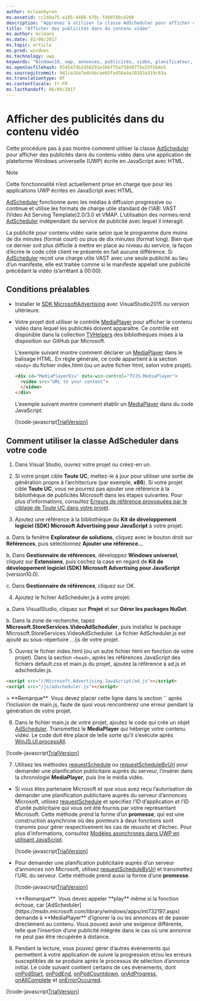 ```yaml
---
author: mcleanbyron
ms.assetid: cc24ba75-a185-4488-b70c-fd4078bc4206
description: "Apprenez à utiliser la classe AdScheduler pour afficher des publicités dans du contenu vidéo."
title: "Afficher des publicités dans du contenu vidéo"
ms.author: mcleans
ms.date: 02/08/2017
ms.topic: article
ms.prod: windows
ms.technology: uwp
keywords: "Windows10, uwp, annonces, publicités, vidéo, planificateur, javascript"
ms.openlocfilehash: 834547db2d58291e3bbf75a738d9775e25fbb8e5
ms.sourcegitcommit: 9d1ca16a7edcbbcae03fad50a4a10183a319c63a
ms.translationtype: HT
ms.contentlocale: fr-FR
ms.lasthandoff: 06/09/2017
---
```

# <a name="show-ads-in-video-content"></a>Afficher des publicités dans du contenu vidéo


Cette procédure pas à pas montre comment utiliser la classe [AdScheduler](https://msdn.microsoft.com/library/windows/apps/mt732197.aspx) pour afficher des publicités dans du contenu vidéo dans une application de plateforme Windows universelle (UWP) écrite en JavaScript avec HTML.

> [!NOTE]
> Cette fonctionnalité n’est actuellement prise en charge que pour les applications UWP écrites en JavaScript avec HTML.

[AdScheduler](https://msdn.microsoft.com/library/windows/apps/mt732197.aspx) fonctionne avec les médias à diffusion progressive ou continue et utilise les formats de charge utile standard de l’IAB: VAST (Video Ad Serving Template)2.0/3.0 et VMAP. L’utilisation des normes rend [AdScheduler](https://msdn.microsoft.com/library/windows/apps/mt732197.aspx) indépendant du service de publicité avec lequel il interagit.

La publicité pour contenu vidéo varie selon que le programme dure moins de dix minutes (format court) ou plus de dix minutes (format long). Bien que ce dernier soit plus difficile à mettre en place au niveau du service, la façon d’écrire le code côté client ne présente en fait aucune différence. Si [AdScheduler](https://msdn.microsoft.com/library/windows/apps/mt732197.aspx) reçoit une charge utile VAST avec une seule publicité au lieu d’un manifeste, elle est traitée comme si le manifeste appelait une publicité précédant la vidéo (s’arrêtant à 00:00).

## <a name="prerequisites"></a>Conditions préalables

* Installer le [SDK MicrosoftAdvertising](http://aka.ms/ads-sdk-uwp) avec VisualStudio2015 ou version ultérieure.

* Votre projet doit utiliser le contrôle [MediaPlayer](https://github.com/Microsoft/TVHelpers/wiki/MediaPlayer-Overview) pour afficher le contenu vidéo dans lequel les publicités doivent apparaître. Ce contrôle est disponible dans la collection [TVHelpers](https://github.com/Microsoft/TVHelpers) des bibliothèques mises à la disposition sur GitHub par Microsoft.

  L’exemple suivant montre comment déclarer un [MediaPlayer](https://github.com/Microsoft/TVHelpers/wiki/MediaPlayer-Overview) dans le balisage HTML. En règle générale, ce code appartient à la section `<body>` du fichier index.html (ou un autre fichier html, selon votre projet).

  ``` html
  <div id="MediaPlayerDiv" data-win-control="TVJS.MediaPlayer">
    <video src="URL to your content">
    </video>
  </div>
  ```

  L’exemple suivant montre comment établir un [MediaPlayer](https://github.com/Microsoft/TVHelpers/wiki/MediaPlayer-Overview) dans du code JavaScript.

  [!code-javascript[TrialVersion](./code/AdvertisingSamples/AdSchedulerSamples/js/js/main.js#Snippet1)]

## <a name="how-to-use-the-adscheduler-class-in-your-code"></a>Comment utiliser la classe AdScheduler dans votre code

1. Dans Visual Studio, ouvrez votre projet ou créez-en un.

2. Si votre projet cible **Toute UC**, mettez-le à jour pour utiliser une sortie de génération propre à l’architecture (par exemple, **x86**). Si votre projet cible **Toute UC**, vous ne pourrez pas ajouter une référence à la bibliothèque de publicités Microsoft dans les étapes suivantes. Pour plus d’informations, consultez [Erreurs de référence provoquées par le ciblage de Toute UC dans votre projet](known-issues-for-the-advertising-libraries.md#reference_errors).

3. Ajoutez une référence à la bibliothèque du **Kit de développement logiciel (SDK) Microsoft Advertising pour JavaScript** à votre projet.

  a. Dans la fenêtre **Explorateur de solutions**, cliquez avec le bouton droit sur **Références**, puis sélectionnez **Ajouter une référence…**

  b. Dans **Gestionnaire de références**, développez **Windows universel**, cliquez sur **Extensions**, puis cochez la case en regard de **Kit de développement logiciel (SDK) Microsoft Advertising pour JavaScript** (version10.0).

  c. Dans **Gestionnaire de références**, cliquez sur OK.

4.  Ajoutez le fichier AdScheduler.js à votre projet:

  a.  Dans VisualStudio, cliquez sur **Projet** et sur **Gérer les packages NuGet**.

  b.  Dans la zone de recherche, tapez **Microsoft.StoreServices.VideoAdScheduler**, puis installez le package Microsoft.StoreServices.VideoAdScheduler. Le fichier AdScheduler.js est ajouté au sous-répertoire .. /js de votre projet.

5.  Ouvrez le fichier index.html (ou un autre fichier html en fonction de votre projet). Dans la section `<head>`, après les références JavaScript des fichiers default.css et main.js du projet, ajoutez la référence à ad.js et adscheduler.js.

  ``` html
  <script src="//Microsoft.Advertising.JavaScript/ad.js"></script>
  <script src="/js/adscheduler.js"></script>
  ```

  <span/>
  > **Remarque**&nbsp;&nbsp;Vous devez placer cette ligne dans la section `<head>` après l’inclusion de main.js, faute de quoi vous rencontrerez une erreur pendant la génération de votre projet.

6.  Dans le fichier main.js de votre projet, ajoutez le code qui crée un objet [AdScheduler](https://msdn.microsoft.com/library/windows/apps/mt732197.aspx). Transmettez le **MediaPlayer** qui héberge votre contenu vidéo. Le code doit être placé de telle sorte qu’il s’exécute après [WinJS.UI.processAll](https://msdn.microsoft.com/library/windows/apps/hh440975.aspx).

  [!code-javascript[TrialVersion](./code/AdvertisingSamples/AdSchedulerSamples/js/js/main.js#Snippet2)]

7.  Utilisez les méthodes [requestSchedule](https://msdn.microsoft.com/library/windows/apps/mt732208.aspx) ou [requestScheduleByUrl](https://msdn.microsoft.com/library/windows/apps/mt732210.aspx) pour demander une planification publicitaire auprès du serveur, l’insérer dans la chronologie **MediaPlayer**, puis lire le média vidéo.

  * Si vous êtes partenaire Microsoft et que vous avez reçu l’autorisation de demander une planification publicitaire auprès du serveur d’annonces Microsoft, utilisez [requestSchedule](https://msdn.microsoft.com/library/windows/apps/mt732208.aspx) et spécifiez l’ID d’application et l’ID d’unité publicitaire qui vous ont été fournis par votre représentant Microsoft. Cette méthode prend la forme d’un **promesse**, qui est une construction asynchrone où des pointeurs à deux fonctions sont transmis pour gérer respectivement les cas de réussite et d’échec. Pour plus d’informations, consultez [Modèles asynchrones dans UWP en utilisant JavaScript](https://msdn.microsoft.com/windows/uwp/threading-async/asynchronous-programming-universal-windows-platform-apps#asynchronous-patterns-in-uwp-using-javascript).

      [!code-javascript[TrialVersion](./code/AdvertisingSamples/AdSchedulerSamples/js/js/main.js#Snippet3)]

  * Pour demander une planification publicitaire auprès d’un serveur d’annonces non Microsoft, utilisez [requestScheduleByUrl](https://msdn.microsoft.com/library/windows/apps/mt732210.aspx) et transmettez l’URL du serveur. Cette méthode prend aussi la forme d’une **promesse**.

      [!code-javascript[TrialVersion](./code/AdvertisingSamples/AdSchedulerSamples/js/js/main.js#Snippet4)]

    <span/>
    >**Remarque**&nbsp;&nbsp;Vous devez appeler **play** même si la fonction échoue, car [AdScheduler](https://msdn.microsoft.com/library/windows/apps/mt732197.aspx) demande à **MediaPlayer** d’ignorer la ou les annonces et de passer directement au contenu. Vous pouvez avoir une exigence différente, telle que l’insertion d’une publicité intégrée dans le cas où une annonce ne peut pas être récupérée à distance.

8.  Pendant la lecture, vous pouvez gérer d’autres événements qui permettent à votre application de suivre la progression et/ou les erreurs susceptibles de se produire après le processus de sélection d’annonce initial. Le code suivant contient certains de ces événements, dont [onPodStart](https://msdn.microsoft.com/library/windows/apps/mt732206.aspx), [onPodEnd](https://msdn.microsoft.com/library/windows/apps/mt732205.aspx), [onPodCountdown](https://msdn.microsoft.com/library/windows/apps/mt732204.aspx), [onAdProgress](https://msdn.microsoft.com/library/windows/apps/mt732201.aspx), [onAllComplete](https://msdn.microsoft.com/library/windows/apps/mt732202.aspx) et [onErrorOccurred](https://msdn.microsoft.com/library/windows/apps/mt732203.aspx).

  [!code-javascript[TrialVersion](./code/AdvertisingSamples/AdSchedulerSamples/js/js/main.js#Snippet5)]
